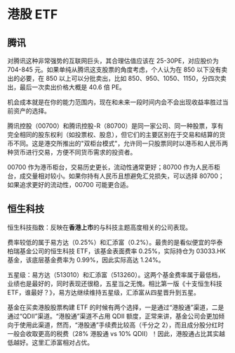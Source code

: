 # 港股 ETF

## 腾讯

对腾讯这种非常强势的互联网巨头，其合理估值应该在 25-30PE，对应股价为 704-845 元。如果单纯从腾讯这支股票的角度考虑，个人认为在 850 以下没有卖出的必要，在 850 以上可以分批卖出，比如 850、950、1050、1150，分四次卖出，最后一次卖出价格大概是 40.6 倍 PE。

机会成本就是在你的能力范围内，现在和未来一段时间内会不会出现收益率胜过当前资产的选择。

腾讯控股（00700）和腾讯控股-R（80700）是同一家公司、同一种股票，享有完全相同的股东权利（如投票权、股息），但它们的主要区别在于交易和结算的货币不同。这是港交所推出的"双柜台模式"，允许同一只股票同时以港币和人民币两种货币进行交易，方便不同货币需求的投资者。

00700 作为港币柜台，交易历史更长，流动性通常更好；80700 作为人民币柜台，成交量相对较小。如果你持有人民币且想避免汇兑损失，可以选择 80700；如果追求更好的流动性，00700 可能更合适。

## 恒生科技

恒生科技指数：反映在**香港上市**的与科技主题⾼度相关的公司表现。

费率较低的属于易方达（0.25%）和汇添富（0.2%）。最贵的是看似便宜的华泰柏瑞基金公司的恒生科技 ETF，该基金表面费率 0.25%，实际持仓为 03033.HK 基金，该底层基金费率为 0.99%，因此实际高达 1.24%。

五星级：易方达（513010）和汇添富（513260）。这两个基金费率属于最低档，业绩也是最好的，同时表现还很稳，五星当之无愧。相比第一版《十支恒生科技 ETF，谁最好？》，易方达继续维持五星级，汇添富从四星晋升到五星。

基金在买卖港股股票构建 ETF 的时候有两个选择，一是通过“港股通”渠道，二是通过“QDII”渠道。“港股通”渠道不占用 QDII 额度，正常来讲，基金公司会更加倾向于使用此渠道，然而，“港股通”手续费比较高（千分之 2），而且成分股分红时一般会收取更高的税费（28% 港股通 vs 10% QDII）！因此，港股通占比其实越低越好。这里汇添富相对占优。
